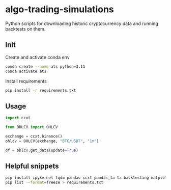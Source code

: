 # algo-trading-simulations

Python scripts for downloading historic cryptocurrency data and running backtests on them.

## Init

Create and activate conda env
```bash
conda create --name ats python=3.11
conda activate ats
```

Install requirements
```bash
pip install -r requirements.txt
```

## Usage

```python
import ccxt

from OHLCV import OHLCV

exchange = ccxt.binance()
ohlcv = OHLCV(exchange, "BTC/USDT", "1m")

df = ohlcv.get_data(update=True)
```

## Helpful snippets

```bash
pip install ipykernel tqdm pandas ccxt pandas_ta ta backtesting matplotlib plotly
pip list --format=freeze > requirements.txt
```

